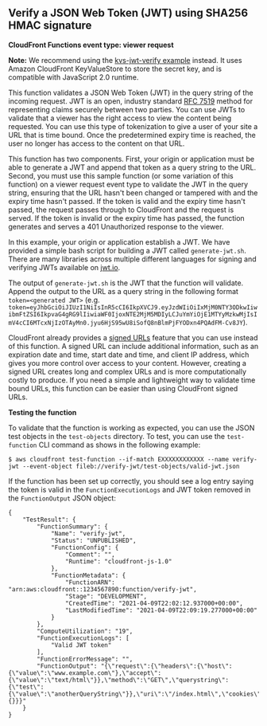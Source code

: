 ## Verify a JSON Web Token (JWT) using SHA256 HMAC signature

**CloudFront Functions event type: viewer request**

**Note:** We recommend using the [kvs-jwt-verify example](https://github.com/aws-samples/amazon-cloudfront-functions/tree/main/kvs-jwt-verify) instead. It uses Amazon CloudFront KeyValueStore to store the secret key, and is compatible with JavaScript 2.0 runtime. 

This function validates a JSON Web Token (JWT) in the query string of the incoming request. JWT is an open, industry standard [RFC 7519](https://tools.ietf.org/html/rfc7519) method for representing claims securely between two parties. You can use JWTs to validate that a viewer has the right access to view the content being requested. You can use this type of tokenization to give a user of your site a URL that is time bound. Once the predetermined expiry time is reached, the user no longer has access to the content on that URL.

This function has two components. First, your origin or application must be able to generate a JWT and append that token as a query string to the URL. Second, you must use this sample function (or some variation of this function) on a viewer request event type to validate the JWT in the query string, ensuring that the URL hasn't been changed or tampered with and the expiry time hasn't passed. If the token is valid and the expiry time hasn't passed, the request passes through to CloudFront and the request is served. If the token is invalid or the expiry time has passed, the function generates and serves a 401 Unauthorized response to the viewer.

In this example, your origin or application establish a JWT. We have provided a simple bash script for building a JWT called `generate-jwt.sh`. There are many libraries across multiple different languages for signing and verifying JWTs available on [jwt.io](https://jwt.io/). 

The output of `generate-jwt.sh` is the JWT that the function will validate. Append the output to the URL as a query string in the following format `token=<generated JWT>` (e.g. `token=eyJhbGciOiJIUzI1NiIsInR5cCI6IkpXVCJ9.eyJzdWIiOiIxMjM0NTY3ODkwIiwibmFtZSI6IkpvaG4gRG9lIiwiaWF0IjoxNTE2MjM5MDIyLCJuYmYiOjE1MTYyMzkwMjIsImV4cCI6MTcxNjIzOTAyMn0.jyu6HjS95wU8iSofQ8nBlmPjFYODxn4PQAdFM-Cv8JY`).

CloudFront already provides a [signed URLs](https://docs.aws.amazon.com/AmazonCloudFront/latest/DeveloperGuide/private-content-signed-urls.html) feature that you can use instead of this function. A signed URL can include additional information, such as an expiration date and time, start date and time, and client IP address, which gives you more control over access to your content. However, creating a signed URL creates long and complex URLs and is more computationally costly to produce. If you need a simple and lightweight way to validate time bound URLs, this function can be easier than using CloudFront signed URLs.

**Testing the function**

To validate that the function is working as expected, you can use the JSON test objects in the `test-objects` directory. To test, you can use the `test-function` CLI command as shows in the following example:

```
$ aws cloudfront test-function --if-match EXXXXXXXXXXXX --name verify-jwt --event-object fileb://verify-jwt/test-objects/valid-jwt.json
```

If the function has been set up correctly, you should see a log entry saying the token is valid in the `FunctionExecutionLogs` and JWT token removed in the `FunctionOutput` JSON object:
```
{
    "TestResult": {
        "FunctionSummary": {
            "Name": "verify-jwt",
            "Status": "UNPUBLISHED",
            "FunctionConfig": {
                "Comment": "",
                "Runtime": "cloudfront-js-1.0"
            },
            "FunctionMetadata": {
                "FunctionARN": "arn:aws:cloudfront::1234567890:function/verify-jwt",
                "Stage": "DEVELOPMENT",
                "CreatedTime": "2021-04-09T22:02:12.937000+00:00",
                "LastModifiedTime": "2021-04-09T22:09:19.277000+00:00"
            }
        },
        "ComputeUtilization": "19",
        "FunctionExecutionLogs": [
            "Valid JWT token"
        ],
        "FunctionErrorMessage": "",
        "FunctionOutput": "{\"request\":{\"headers\":{\"host\":{\"value\":\"www.example.com\"},\"accept\":{\"value\":\"text/html\"}},\"method\":\"GET\",\"querystring\":{\"test\":{\"value\":\"anotherQueryString\"}},\"uri\":\"/index.html\",\"cookies\":{}}}"
    }
}
```

